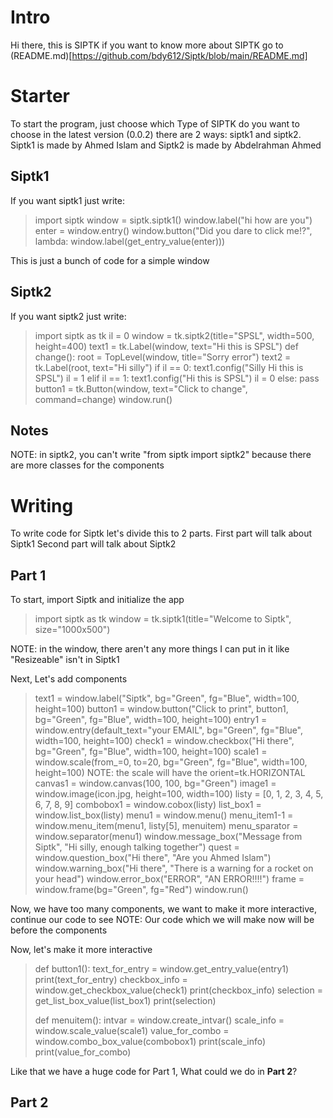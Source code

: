 # Intro

Hi there, this is SIPTK if you want to know more about SIPTK go to (README.md)[https://github.com/bdy612/Siptk/blob/main/README.md]

# Starter

To start the program, just choose which Type of SIPTK do you want to choose in the latest version (0.0.2) there are 2 ways: siptk1 and siptk2. Siptk1 is made by Ahmed Islam and Siptk2 is made by Abdelrahman Ahmed

## Siptk1

If you want siptk1 just write:

> import siptk
> window = siptk.siptk1()
> window.label("hi how are you")
> enter = window.entry()
> window.button("Did you dare to click me!?", lambda: window.label(get_entry_value(enter)))

This is just a bunch of code for a simple window

## Siptk2

If you want siptk2 just write:

> import siptk as tk
> il = 0
> window = tk.siptk2(title="SPSL", width=500, height=400)
> text1 = tk.Label(window, text="Hi this is SPSL")
> def change():
>  root = TopLevel(window, title="Sorry error")
>  text2 = tk.Label(root, text="Hi silly")
> if il == 0:
>    text1.config("Silly Hi this is SPSL")
>   il = 1
>  elif il == 1:
>    text1.config("Hi this is SPSL")
>    il = 0
>  else:
>    pass
> button1 = tk.Button(window, text="Click to change", command=change)
> window.run()

## Notes

NOTE: in siptk2, you can't write "from siptk import siptk2" because there are more classes for the components

# Writing

To write code for Siptk let's divide this to 2 parts.
First part will talk about Siptk1
Second part will talk about Siptk2

## Part 1

To start, import Siptk and initialize the app

> import siptk as tk
> window = tk.siptk1(title="Welcome to Siptk", size="1000x500")

NOTE: in the window, there aren't any more things I can put in it like "Resizeable" isn't in Siptk1

Next, Let's add components

> text1 = window.label("Siptk", bg="Green", fg="Blue", width=100, height=100)
> button1 = window.button("Click to print", button1, bg="Green", fg="Blue", width=100, height=100)
> entry1 = window.entry(default_text="your EMAIL", bg="Green", fg="Blue", width=100, height=100)
> check1 = window.checkbox("Hi there", bg="Green", fg="Blue", width=100, height=100)
> scale1 = window.scale(from_=0, to=20, bg="Green", fg="Blue", width=100, height=100)   NOTE: the scale will have the orient=tk.HORIZONTAL
> canvas1 = window.canvas(100, 100, bg="Green")
> image1 = window.image(icon.jpg, height=100, width=100)
> listy = [0, 1, 2, 3, 4, 5, 6, 7, 8, 9]
> combobox1 = window.cobox(listy)
> list_box1 = window.list_box(listy)
> menu1 = window.menu()
> menu_item1-1 = window.menu_item(menu1, listy[5], menuitem)
> menu_sparator = window.separator(menu1)
> window.message_box("Message from Siptk", "Hi silly, enough talking together")
> quest = window.question_box("Hi there", "Are you Ahmed Islam")
> window.warning_box("Hi there", "There is a warning for a rocket on your head")
> window.error_box("ERROR", "AN ERROR!!!!")
> frame = window.frame(bg="Green", fg="Red")
> window.run()

Now, we have too many components, we want to make it more interactive, continue our code to see
NOTE: Our code which we will make now will be before the components

Now, let's make it more interactive

> def button1():
>   text_for_entry = window.get_entry_value(entry1)
>   print(text_for_entry)
>   checkbox_info = window.get_checkbox_value(check1)
>   print(checkbox_info)
>   selection = get_list_box_value(list_box1)
>   print(selection)
>
> def menuitem():
>   intvar = window.create_intvar()
>   scale_info = window.scale_value(scale1)
>   value_for_combo = window.combo_box_value(combobox1)
>   print(scale_info)
>   print(value_for_combo)

Like that we have a huge code for Part 1, What could we do in **Part 2**?

## Part 2
